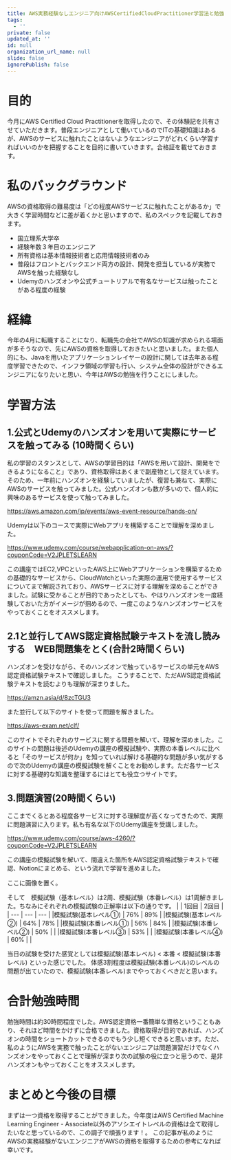 ```yaml
---
title: AWS実務経験なしエンジニア向けAWSCertifiedCloudPractitioner学習法と勉強時間目安
tags:
  - ''
private: false
updated_at: ''
id: null
organization_url_name: null
slide: false
ignorePublish: false
---
```

# 目的
今月にAWS Certified Cloud Practitionerを取得したので、その体験記を共有させていただきます。普段エンジニアとして働いているのでITの基礎知識はあるが、AWSのサービスに触れたことはないようなエンジニアがどれくらい学習すればいいのかを把握することを目的に書いていきます。合格証を載せておきます。

# 私のバックグラウンド
 AWSの資格取得の難易度は「どの程度AWSサービスに触れたことがあるか」で大きく学習時間などに差が着くかと思いますので、私のスペックを記載しておきます。
- 国立理系大学卒
- 経験年数３年目のエンジニア
- 所有資格は基本情報技術者と応用情報技術者のみ
- 普段はフロントとバックエンド両方の設計、開発を担当しているが実務でAWSを触った経験なし
- Udemyのハンズオンや公式チュートリアルで有名なサービスは触ったことがある程度の経験


# 経緯
今年の4月に転職することになり、転職先の会社でAWSの知識が求められる場面が多そうなので、先にAWSの資格を取得しておきたいと思いました。また個人的にも、Javaを用いたアプリケーションレイヤーの設計に関しては去年ある程度学習できたので、インフラ領域の学習も行い、システム全体の設計ができるエンジニアになりたいと思い、今年はAWSの勉強を行うことにしました。


# 学習方法
## 1.公式とUdemyのハンズオンを用いて実際にサービスを触ってみる (10時間くらい)
私の学習のスタンスとして、AWSの学習目的は「AWSを用いて設計、開発をできるようになること」であり、資格取得はあくまで副産物として捉えています。そのため、一年前にハンズオンを経験していましたが、復習も兼ねて、実際にAWSのサービスを触ってみました。公式ハンズオンも数が多いので、個人的に興味のあるサービスを使って触ってみました。

https://aws.amazon.com/jp/events/aws-event-resource/hands-on/

Udemyは以下のコースで実際にWebアプリを構築することで理解を深めました。

https://www.udemy.com/course/webapplication-on-aws/?couponCode=V2JPLETSLEARN

この講座ではEC2,VPCといったAWS上にWebアプリケーションを構築するための基礎的なサービスから、CloudWatchといった実際の運用で使用するサービスについてまで解説されており、AWSサービスに対する理解を深めることができました。試験に受かることが目的であったとしても、やはりハンズオンを一度経験しておいた方がイメージが掴めるので、一度このようなハンズオンサービスをやっておくことをオススメします。

## 2.1と並行してAWS認定資格試験テキストを流し読みする　WEB問題集をとく(合計2時間くらい)
ハンズオンを受けながら、そのハンズオンで触っているサービスの単元をAWS認定資格試験テキストで確認しました。
こうすることで、ただAWS認定資格試験テキストを読むよりも理解が深まりました。

https://amzn.asia/d/8zcTGU3

また並行して以下のサイトを使って問題を解きました。

https://aws-exam.net/clf/

このサイトでそれぞれのサービスに関する問題を解いて、理解を深めました。このサイトの問題は後述のUdemyの講座の模擬試験や、実際の本番レベルに比べると「そのサービスが何か」を知っていれば解ける基礎的な問題が多い気がするので次のUdemyの講座の模擬試験を解くことをお勧めします。ただ各サービスに対する基礎的な知識を整理するにはとても役立つサイトです。


## 3.問題演習(20時間くらい)
ここまでくるとある程度各サービスに対する理解度が高くなってきたので、実際に問題演習に入ります。私も有名な以下のUdemy講座を受講しました。

https://www.udemy.com/course/aws-4260/?couponCode=V2JPLETSLEARN

この講座の模擬試験を解いて、間違えた箇所をAWS認定資格試験テキストで確認、Notionにまとめる、という流れで学習を進めました。

ここに画像を置く。

そして　模擬試験（基本レベル）は2周、模擬試験（本番レベル）は1周解きました。ちなみにそれぞれの模擬試験の正解率は以下の通りです。
|     | 1回目        | 2回目    |
| --- | --- | --- | 
|模擬試験(基本レベル①)  | 76% | 89% | 
|模擬試験(基本レベル②)  | 64% | 78% | 
|模擬試験(本番レベル①)  | 56% | 84% | 
|模擬試験(本番レベル②)  | 50% |     | 
|模擬試験(本番レベル③)  | 53% |     | 
|模擬試験(本番レベル④)  | 60% |     | 

当日の試験を受けた感覚としては模擬試験(基本レベル) < 本番 < 模擬試験(本番レベル) といった感じでした。
体感3割程度は模擬試験(本番レベル)のレベルの問題が出ていたので、模擬試験(本番レベル)までやっておくべきだと思います。


# 合計勉強時間
勉強時間は約30時間程度でした。AWS認定資格一番簡単な資格ということもあり、それほど時間をかけずに合格できました。資格取得が目的であれば、ハンズオンの時間をショートカットできるのでもう少し短くできると思います。ただ、私のようにAWSを実務で触ったことがないエンジニアは問題演習だけでなくハンズオンをやっておくことで理解が深まり次の試験の役に立つと思うので、是非ハンズオンもやっておくことをオススメします。



# まとめと今後の目標
まずは一つ資格を取得することができました。今年度はAWS Certified Machine Learning Engineer - Associate以外のアソシエイトレベルの資格は全て取得したいなと思っているので、この調子で頑張ります！。
この記事が私のようにAWSの実務経験がないエンジニアがAWSの資格を取得するための参考になれば幸いです。

